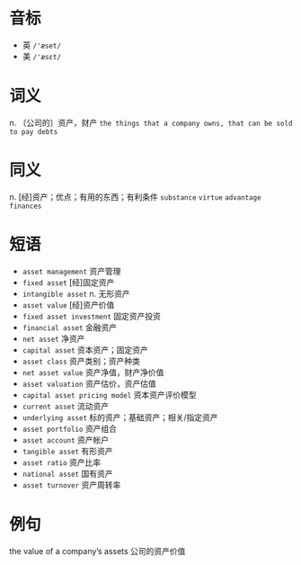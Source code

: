 # 音标

- 英 `/'æset/`
- 美 `/'æsɛt/`

# 词义

n. 〔公司的〕资产，财产
`the things that a company owns, that can be sold to pay debts`

# 同义

n. [经]资产；优点；有用的东西；有利条件
`substance` `virtue` `advantage` `finances`

# 短语

- `asset management` 资产管理
- `fixed asset` [经]固定资产
- `intangible asset` n. 无形资产
- `asset value` [经]资产价值
- `fixed asset investment` 固定资产投资
- `financial asset` 金融资产
- `net asset` 净资产
- `capital asset` 资本资产；固定资产
- `asset class` 资产类别；资产种类
- `net asset value` 资产净值，财产净价值
- `asset valuation` 资产估价，资产估值
- `capital asset pricing model` 资本资产评价模型
- `current asset` 流动资产
- `underlying asset` 标的资产；基础资产；相关/指定资产
- `asset portfolio` 资产组合
- `asset account` 资产帐户
- `tangible asset` 有形资产
- `asset ratio` 资产比率
- `national asset` 国有资产
- `asset turnover` 资产周转率

# 例句

the value of a company’s assets
公司的资产价值


